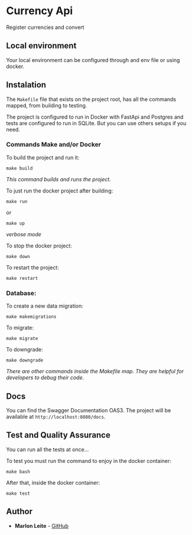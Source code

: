 # Currency Api

Register currencies and convert

## Local environment

Your local environment can be configured through and env file or using docker.

## Instalation

The `Makefile` file that exists on the project root, has all the commands mapped, from building to testing.

The project is configured to run in Docker with FastApi and Postgres and tests are configured to run in SQLite. But you can use others setups if you need.

### Commands Make and/or Docker

To build the project and run it:
```
make build
```
*This command builds and runs the project.*

To just run the docker project after building:
```
make run
```
or
```
make up
```
*verbose mode*

To stop the docker project:
```
make down
```

To restart the project:
```
make restart
```

### Database:

To create a new data migration:
```
make makemigrations
```

To migrate:
```
make migrate
```

To downgrade:
```
make downgrade
```

*There are other commands inside the Makefile map. They are helpful for developers to debug their code.*

## Docs

You can find the Swagger Documentation OAS3. The project will be available at `http://localhost:8080/docs`.

## Test and Quality Assurance

You can run all the tests at once...

To test you must run the command to enjoy in the docker container:

```
make bash
```

After that, inside the docker container:
```
make test
```

## Author

* **Marlon Leite** - [GitHub](https://github.com/marlonleite)
